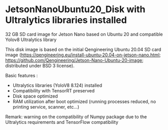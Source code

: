 # JetsonNanoUbuntu20_Disk with Ultralytics libraries installed
32 GB SD card image for Jetson Nano based on Ubuntu 20 and compatible Yolov8 Ultralytics library

This disk image is based on the initial Qengineering Ubuntu 20.04 SD card image (https://qengineering.eu/install-ubuntu-20.04-on-jetson-nano.html; https://github.com/Qengineering/Jetson-Nano-Ubuntu-20-image; distributed under BSD 3 license).

Basic features :
- Ultralytics libraries  (YoloV8 8.124) installed
- Compatibility with TensorRT preserved
- Disk space optimized
- RAM utilization after boot optimized (running processes reduced, no printing service, scanner, etc...)

Remark: warning on the compatibility of Numpy package due to the Ultralytics requirements and TensorFlow compatibility
